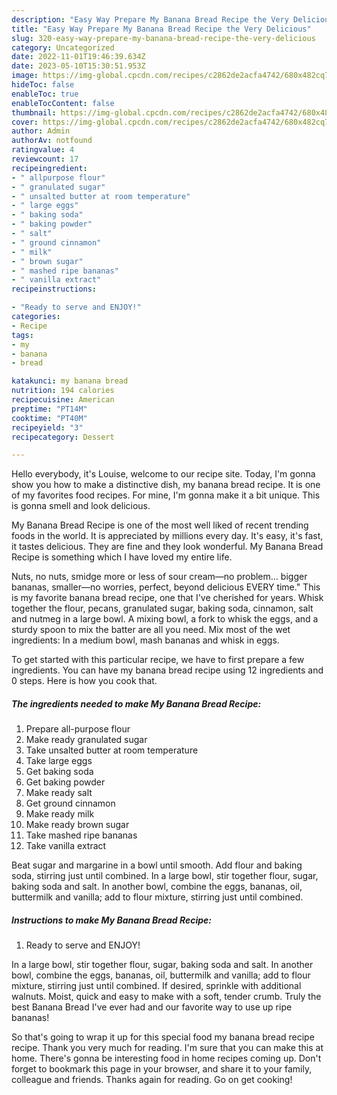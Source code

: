 ```yaml
---
description: "Easy Way Prepare My Banana Bread Recipe the Very Delicious"
title: "Easy Way Prepare My Banana Bread Recipe the Very Delicious"
slug: 320-easy-way-prepare-my-banana-bread-recipe-the-very-delicious
category: Uncategorized
date: 2022-11-01T19:46:39.634Z
date: 2023-05-10T15:30:51.953Z
image: https://img-global.cpcdn.com/recipes/c2862de2acfa4742/680x482cq70/my-banana-bread-recipe-recipe-main-photo.jpg
hideToc: false
enableToc: true
enableTocContent: false
thumbnail: https://img-global.cpcdn.com/recipes/c2862de2acfa4742/680x482cq70/my-banana-bread-recipe-recipe-main-photo.jpg
cover: https://img-global.cpcdn.com/recipes/c2862de2acfa4742/680x482cq70/my-banana-bread-recipe-recipe-main-photo.jpg
author: Admin
authorAv: notfound
ratingvalue: 4
reviewcount: 17
recipeingredient:
- " allpurpose flour"
- " granulated sugar"
- " unsalted butter at room temperature"
- " large eggs"
- " baking soda"
- " baking powder"
- " salt"
- " ground cinnamon"
- " milk"
- " brown sugar"
- " mashed ripe bananas"
- " vanilla extract"
recipeinstructions:

- "Ready to serve and ENJOY!"
categories:
- Recipe
tags:
- my
- banana
- bread

katakunci: my banana bread 
nutrition: 194 calories
recipecuisine: American
preptime: "PT14M"
cooktime: "PT40M"
recipeyield: "3"
recipecategory: Dessert

---
```



Hello everybody, it's Louise, welcome to our recipe site. Today, I'm gonna show you how to make a distinctive dish, my banana bread recipe. It is one of my favorites food recipes. For mine, I'm gonna make it a bit unique. This is gonna smell and look delicious.

My Banana Bread Recipe is one of the most well liked of recent trending foods in the world. It is appreciated by millions every day. It's easy, it's fast, it tastes delicious. They are fine and they look wonderful. My Banana Bread Recipe is something which I have loved my entire life.

Nuts, no nuts, smidge more or less of sour cream—no problem… bigger bananas, smaller—no worries, perfect, beyond delicious EVERY time.&#34; This is my favorite banana bread recipe, one that I&#39;ve cherished for years. Whisk together the flour, pecans, granulated sugar, baking soda, cinnamon, salt and nutmeg in a large bowl. A mixing bowl, a fork to whisk the eggs, and a sturdy spoon to mix the batter are all you need. Mix most of the wet ingredients: In a medium bowl, mash bananas and whisk in eggs.


To get started with this particular recipe, we have to first prepare a few ingredients. You can have my banana bread recipe using 12 ingredients and 0 steps. Here is how you cook that.

<!--inarticleads1-->

##### The ingredients needed to make My Banana Bread Recipe:

1. Prepare  all-purpose flour
1. Make ready  granulated sugar
1. Take  unsalted butter at room temperature
1. Take  large eggs
1. Get  baking soda
1. Get  baking powder
1. Make ready  salt
1. Get  ground cinnamon
1. Make ready  milk
1. Make ready  brown sugar
1. Take  mashed ripe bananas
1. Take  vanilla extract


Beat sugar and margarine in a bowl until smooth. Add flour and baking soda, stirring just until combined. In a large bowl, stir together flour, sugar, baking soda and salt. In another bowl, combine the eggs, bananas, oil, buttermilk and vanilla; add to flour mixture, stirring just until combined. 

<!--inarticleads2-->

##### Instructions to make My Banana Bread Recipe:


1. Ready to serve and ENJOY!

In a large bowl, stir together flour, sugar, baking soda and salt. In another bowl, combine the eggs, bananas, oil, buttermilk and vanilla; add to flour mixture, stirring just until combined. If desired, sprinkle with additional walnuts. Moist, quick and easy to make with a soft, tender crumb. Truly the best Banana Bread I&#39;ve ever had and our favorite way to use up ripe bananas! 

So that's going to wrap it up for this special food my banana bread recipe recipe. Thank you very much for reading. I'm sure that you can make this at home. There's gonna be interesting food in home recipes coming up. Don't forget to bookmark this page in your browser, and share it to your family, colleague and friends. Thanks again for reading. Go on get cooking!

